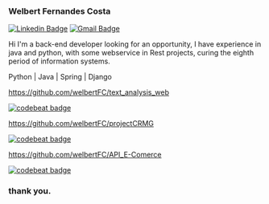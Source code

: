 ### Welbert Fernandes Costa

[![Linkedin Badge](https://img.shields.io/badge/-LinkedIn-blue?style=flat&logo=Linkedin&logoColor=white&link=https://www.linkedin.com/in/newton-cesar-0468171b7/)](https://www.linkedin.com/in/welbert-fernandes/)
[![Gmail Badge](https://img.shields.io/badge/-Gmail-c14438?style=flat&logo=Gmail&logoColor=white&link=mailto:newtoncesar.dev@gmail.com)](mailto:welbert.jsj@gmail.com)

Hi I'm a back-end developer looking for an opportunity, I have experience in java and python, with some webservice in Rest projects, curing the eighth period of information systems.


Python | Java | Spring | Django


https://github.com/welbertFC/text_analysis_web

<a href="https://codebeat.co/projects/github-com-welbertfc-text_analysis_web-master"><img alt="codebeat badge" src="https://codebeat.co/badges/18e7cfe3-7035-4836-aac4-c97a3109d6bb" /></a>


https://github.com/welbertFC/projectCRMG

<a href="https://codebeat.co/projects/github-com-welbertfc-projectcrmg-master"><img alt="codebeat badge" src="https://codebeat.co/badges/63f287f9-5dab-43a0-ac90-49d7508cb4d0" /></a>


https://github.com/welbertFC/API_E-Comerce

<a href="https://codebeat.co/projects/github-com-welbertfc-api_e-comerce-main"><img alt="codebeat badge" src="https://codebeat.co/badges/045f7385-f27e-4b8a-a129-901137af2e7f" /></a>






### thank you.
